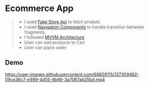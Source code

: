 # Ecommerce App

> - I used [Fake Store Api](https://fakestoreapi.com/docs) to fetch produts
> - I used [Navigatoin Components](https://developer.android.com/guide/navigation/navigation-getting-started) to handle transition between fragments
> - I followed [MVVM Architecture](https://developer.android.com/jetpack/guide?gclid=CjwKCAjwgISIBhBfEiwALE19Sb8-AydrG35EoPkWDFy7xcuFw71mQYvHPLXlr8GkWBtYCZ3eQUwheRoCcgEQAvD_BwE&gclsrc=aw.ds)
> - User can add products to Cart
> - User can place order

## Demo

https://user-images.githubusercontent.com/68828115/127309462-09ce36c7-e999-4d55-8b66-3a7067ab25bd.mp4

